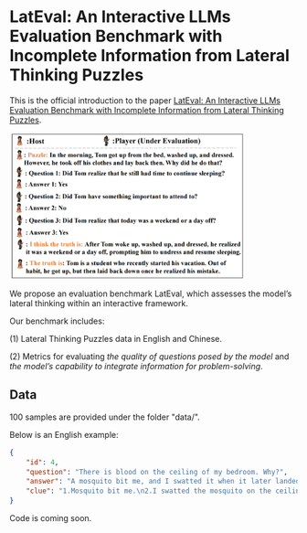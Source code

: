 # LatEval: An Interactive LLMs Evaluation Benchmark with Incomplete Information from Lateral Thinking Puzzles

This is the official introduction to the paper [LatEval: An Interactive LLMs Evaluation Benchmark with Incomplete Information from Lateral Thinking Puzzles](https://arxiv.org/pdf/2308.10855.pdf). 

<img src="assets/turtle_00.png" style="zoom:40%;" />

We propose an evaluation benchmark LatEval, which assesses the model’s lateral thinking within an interactive framework.



Our benchmark includes:

(1) Lateral Thinking Puzzles data in English and Chinese.

(2) Metrics for evaluating *the quality of questions posed by the model* and *the model’s capability to integrate information for problem-solving*.



## Data

100 samples are provided under the folder "data/".

Below is an English example:

```json
{
    "id": 4,
    "question": "There is blood on the ceiling of my bedroom. Why?",
    "answer": "A mosquito bit me, and I swatted it when it later landed on my ceiling (so the blood is my own as well as the mosquito's).",
    "clue": "1.Mosquito bit me.\n2.I swatted the mosquito on the ceiling.\n3.The blood is a mix of mine and the mosquito's."
}
```

Code is coming soon.

